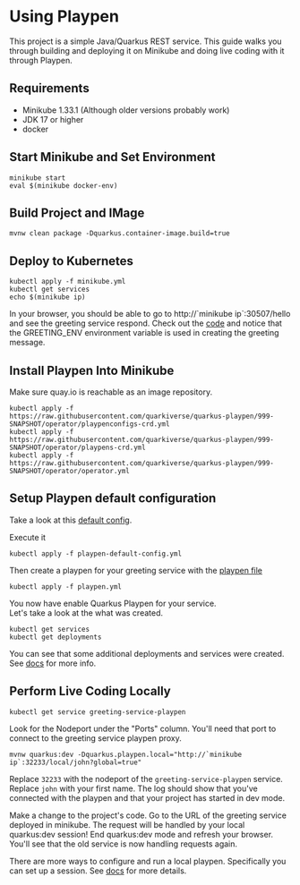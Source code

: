 # Using Playpen

This project is a simple Java/Quarkus REST service.  This
guide walks you through building and deploying it on Minikube
and doing live coding with it through Playpen.

## Requirements

* Minikube 1.33.1 (Although older versions probably work)
* JDK 17 or higher
* docker

## Start Minikube and Set Environment

```shell
minikube start
eval $(minikube docker-env)
```

## Build Project and IMage

```shell
mvnw clean package -Dquarkus.container-image.build=true
```

## Deploy to Kubernetes

```shell
kubectl apply -f minikube.yml
kubectl get services
echo $(minikube ip)
```

In your browser, you should be able to go to http://\`minikube ip`:30507/hello
and see the greeting service respond.  Check out the
[code](src/main/java/org/acme/GreetingResource.java#L26) and notice that the
GREETING_ENV environment variable is used in creating the greeting
message.

## Install Playpen Into Minikube

Make sure quay.io is reachable as an image repository.

```shell
kubectl apply -f https://raw.githubusercontent.com/quarkiverse/quarkus-playpen/999-SNAPSHOT/operator/playpenconfigs-crd.yml
kubectl apply -f https://raw.githubusercontent.com/quarkiverse/quarkus-playpen/999-SNAPSHOT/operator/playpens-crd.yml
kubectl apply -f https://raw.githubusercontent.com/quarkiverse/quarkus-playpen/999-SNAPSHOT/operator/operator.yml
```

## Setup Playpen default configuration

Take a look at this [default config](playpen-default-config.yml).


Execute it
```shell
kubectl apply -f playpen-default-config.yml
```

Then create a playpen for your greeting service with the
[playpen file](playpen.yml)
```shell
kubectl apply -f playpen.yml
```

You now have enable Quarkus Playpen for your service.  
Let's take a look at the what was created.

```shell
kubectl get services
kubectl get deployments
```
You can see that some additional deployments and services were created.
See [docs](../README.md) for more info.

## Perform Live Coding Locally

```shell
kubectl get service greeting-service-playpen
```

Look for the Nodeport under the "Ports" column.  You'll
need that port to connect to the greeting service playpen proxy.

```shell
mvnw quarkus:dev -Dquarkus.playpen.local="http://`minikube ip`:32233/local/john?global=true"
```

Replace `32233` with the nodeport of the `greeting-service-playpen` service.  Replace
`john` with your first name.  The log should show that
you've connected with the playpen and that your project has
started in dev mode.

Make a change to the project's code.  Go to the URL of the greeting
service deployed in minikube.  The request will be handled by your local
quarkus:dev session!  End quarkus:dev mode and refresh your browser.
You'll see that the old service is now handling requests again.

There are more ways to configure and run a local playpen.
Specifically you can set up a session.  See [docs](../README.md) for
more details.










